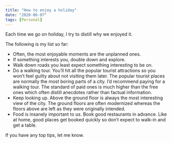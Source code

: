 ```yaml
---
title: "How to enjoy a holiday"
date: "2020-06-07"
tags: [Personal]
---
```


Each time we go on holiday, I try to distill why we enjoyed it.

The following is my list so far:

* Often, the most enjoyable moments are the unplanned ones.
* If something interests you, double down and explore.
* Walk down roads you least expect something interesting to be on.
* Do a walking tour. You’ll hit all the popular tourist attractions so you won’t feel guilty about not visiting them later. The popular tourist places are normally the most boring parts of a city. I’d recommend paying for a walking tour. The standard of paid ones is much higher than the free ones which often distill anecdotes rather than factual information.
* Keep looking up. Above the ground floor is always the most interesting view of the city. The ground floors are often modernized whereas the floors above are left as they were originally intended.
* Food is insanely important to us. Book good restaurants in advance. Like at home, good places get booked quickly so don’t expect to walk-in and get a table.

If you have any top tips, let me know.
